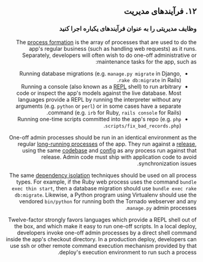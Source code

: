 <style>*{direction: rtl}</style>
## ۱۲. فرآیندهای مدیریت 
### وظایف مدیریتی را به عنوان فرآیندهای یکباره اجرا کنید

The [process formation](./concurrency) is the array of processes that are used to do the app's regular business (such as handling web requests) as it runs.  Separately, developers will often wish to do one-off administrative or maintenance tasks for the app, such as:

* Running database migrations (e.g. `manage.py migrate` in Django, `rake db:migrate` in Rails).
* Running a console (also known as a [REPL](http://en.wikipedia.org/wiki/Read-eval-print_loop) shell) to run arbitrary code or inspect the app's models against the live database.  Most languages provide a REPL by running the interpreter without any arguments (e.g. `python` or `perl`) or in some cases have a separate command (e.g. `irb` for Ruby, `rails console` for Rails).
* Running one-time scripts committed into the app's repo (e.g. `php scripts/fix_bad_records.php`).

One-off admin processes should be run in an identical environment as the regular [long-running processes](./processes) of the app.  They run against a [release](./build-release-run), using the same [codebase](./codebase) and [config](./config) as any process run against that release.  Admin code must ship with application code to avoid synchronization issues.

The same [dependency isolation](./dependencies) techniques should be used on all process types.  For example, if the Ruby web process uses the command `bundle exec thin start`, then a database migration should use `bundle exec rake db:migrate`.  Likewise, a Python program using Virtualenv should use the vendored `bin/python` for running both the Tornado webserver and any `manage.py` admin processes.

Twelve-factor strongly favors languages which provide a REPL shell out of the box, and which make it easy to run one-off scripts.  In a local deploy, developers invoke one-off admin processes by a direct shell command inside the app's checkout directory.  In a production deploy, developers can use ssh or other remote command execution mechanism provided by that deploy's execution environment to run such a process.
